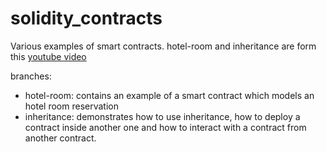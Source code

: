 # solidity_contracts
Various examples of smart contracts. hotel-room and inheritance are form this [youtube video](https://www.youtube.com/watch?v=EhPeHeoKF88&list=RDLVEhPeHeoKF88&index=5)

branches:
- hotel-room: contains an example of a smart contract which models an hotel room reservation
- inheritance: demonstrates how to use inheritance, how to deploy a contract inside another one and how to interact with a contract from another contract.
